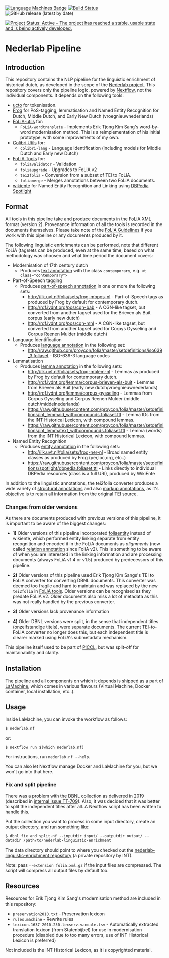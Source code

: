 [![Language Machines Badge](http://applejack.science.ru.nl/lamabadge.php/nederlab-pipeline)](http://applejack.science.ru.nl/languagemachines/)
[![Build Status](https://travis-ci.com/proycon/nederlab-pipeline.svg?branch=master)](https://travis-ci.org/proycon/nederlab-pipeline)
![GitHub release (latest by date)](https://img.shields.io/github/v/release/proycon/nederlab-pipeline)

[![Project Status: Active – The project has reached a stable, usable state and is being actively developed.](https://www.repostatus.org/badges/latest/active.svg)](https://www.repostatus.org/#active)

# Nederlab Pipeline

## Introduction

This repository contains the NLP pipeline for the linguistic enrichment of
historical dutch, as developed in the scope of the [Nederlab
project](https://www.nederlab.nl/). This repository covers only the pipeline
logic, powered by [Nextflow](https://www.nextflow.io), not the individual components. It depends on the following tools:

* [ucto](https://languagemachines.github.io/ucto) for tokenisation.
* [Frog](https://languagemachines.github.io/frog) for PoS-tagging, lemmatisation and Named Entity Recognition for Dutch,
    Middle Dutch, and Early New Dutch (vroegnieuwnederlands)
* [FoLiA-utils](https://github.com/LanguageMachines) for:
    * ``FoLiA-wordtranslate`` - Implements Erik Tjong Kim Sang's word-by-word modernisation method. This is a
        reimplementation of his initial prototype, with some improvements of my own.
* [Colibri Utils](https://github.com/proycon/colibri-utils) for:
    * ``colibri-lang`` - Language Identification (including models for Middle Dutch and Early new Dutch)
* [FoLiA Tools](https://github.com/proycon/foliatools) for:
    * ``foliavalidator`` - Validation
    * ``foliaupgrade`` - Upgrades to FoLiA v2
    * ``tei2folia`` - Conversion from a subset of TEI to FoLiA.
    * ``foliamerge`` - Merges annotations between two FoLiA documents.
* [wikiente](https://github.com/proycon/wikiente) for Named Entity Recognition and Linking using [DBPedia Spotlight](https://www.dbpedia-spotlight.org)

## Format

All tools in this pipeline take and produce documents in the [FoLiA](https://proycon.github.io/folia) XML format (version 2). Provenance information of all the tools is recorded in the documents themselves. Please take note of the [FoLiA Guidelines](https://folia.readthedocs.io/en/latest/guidelines.html) if you work with this pipeline or any documents produced by it.

The following linguistic enrichments can be performed, note that different FoLiA (tag)sets can be produced, even at the same
time, based on what methodology was choosen and what time period the document covers:

* Modernisation of 17th century dutch
    * Produces [text annotation](https://folia.readthedocs.io/en/latest/text_annotation.html) with the class ``contemporary``, e.g. ``<t class="contemporary">``
* Part-of-Speech tagging
    * Produces [part-of-speech annotation](https://folia.readthedocs.io/en/latest/pos_annotation.html#pos-annotation) in one or more the following sets:
		* http://ilk.uvt.nl/folia/sets/frog-mbpos-nl - Part-of-Speech tags as produced by Frog by default for contemporary dutch.
        * http://rdf.ivdnt.org/pos/cgn-bab - A CGN-like tagset, but converted from another tagset used for the Brieven als Buit corpus (early new dutch)
		* http://rdf.ivdnt.org/pos/cgn-mnl - A CGN-like tagset, but converted from another tagset used for Corpys Gysseling and Corpus Reenen Mulder (middle dutch)
* Language Identification
	* Produces [language annotation](https://folia.readthedocs.io/en/latest/lang_annotation.html) in the following set:
		* http://raw.github.com/proycon/folia/master/setdefinitions/iso639_3.foliaset - ISO-639-3 language codes
* Lemmatisation
	* Produces [lemma annotation](https://folia.readthedocs.io/en/latest/lemma_annotation.html) in the following sets:
		* http://ilk.uvt.nl/folia/sets/frog-mblem-nl - Lemmas as produced by Frog by default for contemporary dutch.
		* http://rdf.ivdnt.org/lemma/corpus-brieven-als-buit - Lemmas from Brieven als Buit (early new dutch/vroegnieuwnederlands)
		* http://rdf.ivdnt.org/lemma/corpus-gysseling - Lemmas from Corpus Gysseling and Corpus Reenen Mulder (middle dutch/middelnederlands)
		* https://raw.githubusercontent.com/proycon/folia/master/setdefinitions/int_lemmaid_withcompounds.foliaset.ttl - Lemma IDs from the INT Historical Lexicon, with compound lemmas.
		* https://raw.githubusercontent.com/proycon/folia/master/setdefinitions/int_lemmatext_withcompounds.foliaset.ttl - Lemma (words) from the INT Historical Lexicon, with compound lemmas.
* Named Entity Recognition
	* Produces [entity annotation](https://folia.readthedocs.io/en/latest/entity_annotation.html) in the following sets:
		* http://ilk.uvt.nl/folia/sets/frog-ner-nl - Broad named entity classes as produced by Frog (per,loc,org, etc..)
		* https://raw.githubusercontent.com/proycon/folia/master/setdefinitions/spotlight/dbpedia.foliaset.ttl - Links directly to individual DBPedia resources (class is a full URI), produced by WikiEnte

In addition to the linguistic annotations, the tei2folia converter produces a wide variety of [structural
annotations](https://folia.readthedocs.io/en/latest/structure_annotation_category.html) and also [markup
annotations](https://folia.readthedocs.io/en/latest/textmarkup_annotation_category.html), as it's objective is to retain all information from the original TEI source.

### Changes from older versions

As there are documents produced with previous versions of this pipeline, it is important to be aware of the biggest changes:

* **1)** Older versions of this pipeline incorporated [foliaentity](https://github.com/ErwinKomen/foliaentity) instead of wikiente, which performed entity linking separate from entity recognition and encoded it in the FoLiA documents as *alignments* (now called [relation annotation](https://folia.readthedocs.io/en/latest/relation_annotation.html) since FoliA v2). This is something to be aware of when you are interested in the linking information and are processing documents (always FoLiA v1.4 or v1.5) produced by predecessors of this pipeline.

* **2)** Older versions of this pipeline used Erik Tjong Kim Sangs's TEI to FoLiA converter for converting DBNL documents. This converter was deemed too fragile and hard to maintain and was replaced by the new ``tei2folia`` in [FoLiA tools](https://github.com/proycon/foliatools). Older versions can be recognised as they predate FoLiA v2. Older documents also miss a lot of metadata as this was not really handled by the previous converter.

* **3)** Older versions lack provenance information

* **4)** Older DBNL versions were split, in the sense that independent titles (onzelfstandige titels), were separate
    documents. The current TEI-to-FoLiA converter no longer does this, but each independent title is clearer marked
    using FoLiA's submetadata mechanism.

This pipeline itself used to be part of [PICCL](https://github.com/LanguageMachines/PICCL), but was split-off for maintainability and clarity.

## Installation

The pipeline and all components on which it depends is shipped as a part of [LaMachine](https://proycon.github.io/LaMachine), which comes in various flavours (Virtual Machine, Docker container, local installation, etc..).

## Usage

Inside LaMachine, you can invoke the workflow as follows:

```
$ nederlab.nf
```

or:

```
$ nextflow run $(which nederlab.nf)
```

For instructions, run ``nederlab.nf --help``.

You can also let Nextflow manage Docker and LaMachine for you, but we won't go into that here.


### Fix and split pipeline

There was a problem with the DBNL collection as delivered in 2019 (described in [internal issue
TT-709](https://jira.socialhistoryservices.org/browse/TT-709)). Also, it was decided that it was better to split the
independent titles after all. A Nextflow script has been written to handle this.

Put the collection you want to process in some input directory, create an output directory, and run something like:

```
$ dbnl_fix_and_split.nf --inputdir input/ --outputdir output/ --datadir /path/to/nederlab-linguistic-enrichment
```

The data directory should point to where you checked out the [nederlab-linguistic-enrichment repository](https://github.com/INL/nederlab-linguistic-enrichment) (a private repository by INT).

Note: pass ``--extension folia.xml.gz`` if the input files are compressed. The script will compress all output files by
default too.

## Resources

Resources for Erik Tjong Kim Sang's modernisation method are included in this repository:

* ``preservation2010.txt`` - Preservation lexicon
* ``rules.machine`` - Rewrite rules
* ``lexicon.1637-2010.250.lexserv.vandale.tsv`` - Automatically extracted translation lexicon (from Statenbijbel) for use in modernisation procedure (disabled due to too many errors, use of INT Historical Lexicon is preferred)

Not included is the INT Historical Lexicon, as it is copyrighted material.


